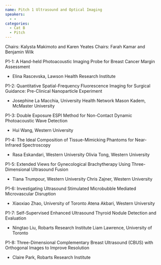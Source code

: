 ```yaml
---
name: Pitch 1 Ultrasound and Optical Imaging
speakers:
  - -
categories:
  - Cat B
  - Pitch
---
```


Chairs: Kalysta Makimoto and Karen Yeates Chairs: Farah Kamar and Benjamin Wilk

P1-1: A Hand-held Photoacoustic Imaging Probe for Breast Cancer Margin Assessment
- Elina Rascevska, Lawson Health Research Institute

P1-2: Quantitative Spatial-Frequency Fluorescence Imaging for Surgical Guidance: Pre-Clinical Nanoparticle Experiment
- Josephine La Macchia, University Health Network Mason Kadem, McMaster University

P1-3: Double Exposure ESPI Method for Non-Contact Dynamic Photoacoustic Wave Detection
- Hui Wang, Western University

P1-4: The Ideal Composition of Tissue-Mimicking Phantoms for Near-Infrared Spectroscopy
- Rasa Eskandari, Western University Olivia Tong, Western University

P1-5: Extended Views for Gynecological Brachytherapy Using Three-Dimensional Ultrasound Fusion
- Tiana Trumpour, Western University Chris Zajner, Western University

P1-6: Investigating Ultrasound Stimulated Microbubble Mediated Microvascular Disruption
- Xiaoxiao Zhao, University of Toronto Atena Akbari, Western University

P1-7: Self-Supervised Enhanced Ultrasound Thyroid Nodule Detection and Evaluation
- Ningtao Liu, Robarts Research Institute Liam Lawrence, University of Toronto

P1-8: Three-Dimensional Complementary Breast Ultrasound (CBUS) with Orthogonal Images to Improve Resolution
- Claire Park, Robarts Research Institute
